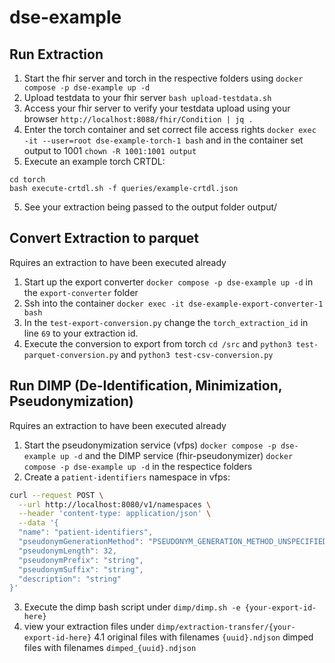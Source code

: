 # dse-example


## Run Extraction

1. Start the fhir server and torch in the respective folders using `docker compose -p dse-example up -d`
2. Upload testdata to your fhir server `bash upload-testdata.sh`
3. Access your fhir server to verify your testdata upload using your browser `http://localhost:8088/fhir/Condition | jq .`
4. Enter the torch container and set correct file access rights `docker exec -it --user=root dse-example-torch-1 bash` and in the container set output to 1001 `chown -R 1001:1001 output`
4. Execute an example torch CRTDL: 
```
cd torch
bash execute-crtdl.sh -f queries/example-crtdl.json
```
5. See your extraction being passed to the output folder output/<your-job-id>

## Convert Extraction to parquet

Rquires an extraction to have been executed already

1. Start up the export converter `docker compose -p dse-example up -d` in the `export-converter` folder
2. Ssh into the container `docker exec -it dse-example-export-converter-1 bash`
3. In the `test-export-conversion.py` change the `torch_extraction_id` in line `69` to your extraction id.
4. Execute the conversion to export from torch `cd /src` and `python3 test-parquet-conversion.py` and `python3 test-csv-conversion.py`


## Run DIMP (De-Identification, Minimization, Pseudonymization)

Rquires an extraction to have been executed already

1. Start the pseudonymization service (vfps) `docker compose -p dse-example up -d` and the DIMP service (fhir-pseudonymizer) `docker compose -p dse-example up -d` in the respectice folders
2. Create a `patient-identifiers` namespace in vfps:

```bash
curl --request POST \
  --url http://localhost:8080/v1/namespaces \
  --header 'content-type: application/json' \
  --data '{
  "name": "patient-identifiers",
  "pseudonymGenerationMethod": "PSEUDONYM_GENERATION_METHOD_UNSPECIFIED",
  "pseudonymLength": 32,
  "pseudonymPrefix": "string",
  "pseudonymSuffix": "string",
  "description": "string"
}'
```

3. Execute the dimp bash script under `dimp/dimp.sh -e {your-export-id-here}`
4. view your extraction files under `dimp/extraction-transfer/{your-export-id-here}` 
4.1 original files with filenames `{uuid}.ndjson` dimped files with filenames `dimped_{uuid}.ndjson`



